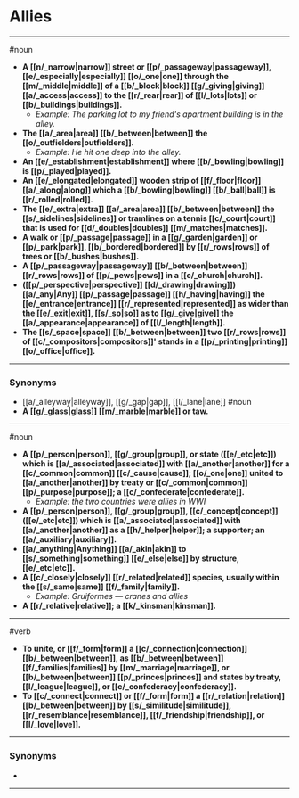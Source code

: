 # Allies
---
#noun
- **A [[n/_narrow|narrow]] street or [[p/_passageway|passageway]], [[e/_especially|especially]] [[o/_one|one]] through the [[m/_middle|middle]] of a [[b/_block|block]] [[g/_giving|giving]] [[a/_access|access]] to the [[r/_rear|rear]] of [[l/_lots|lots]] or [[b/_buildings|buildings]].**
	- _Example: The parking lot to my friend's apartment building is in the alley._
- **The [[a/_area|area]] [[b/_between|between]] the [[o/_outfielders|outfielders]].**
	- _Example: He hit one deep into the alley._
- **An [[e/_establishment|establishment]] where [[b/_bowling|bowling]] is [[p/_played|played]].**
- **An [[e/_elongated|elongated]] wooden strip of [[f/_floor|floor]] [[a/_along|along]] which a [[b/_bowling|bowling]] [[b/_ball|ball]] is [[r/_rolled|rolled]].**
- **The [[e/_extra|extra]] [[a/_area|area]] [[b/_between|between]] the [[s/_sidelines|sidelines]] or tramlines on a tennis [[c/_court|court]] that is used for [[d/_doubles|doubles]] [[m/_matches|matches]].**
- **A walk or [[p/_passage|passage]] in a [[g/_garden|garden]] or [[p/_park|park]], [[b/_bordered|bordered]] by [[r/_rows|rows]] of trees or [[b/_bushes|bushes]].**
- **A [[p/_passageway|passageway]] [[b/_between|between]] [[r/_rows|rows]] of [[p/_pews|pews]] in a [[c/_church|church]].**
- **([[p/_perspective|perspective]] [[d/_drawing|drawing]]) [[a/_any|Any]] [[p/_passage|passage]] [[h/_having|having]] the [[e/_entrance|entrance]] [[r/_represented|represented]] as wider than the [[e/_exit|exit]], [[s/_so|so]] as to [[g/_give|give]] the [[a/_appearance|appearance]] of [[l/_length|length]].**
- **The [[s/_space|space]] [[b/_between|between]] two [[r/_rows|rows]] of [[c/_compositors|compositors]]' stands in a [[p/_printing|printing]] [[o/_office|office]].**
---
### Synonyms
- [[a/_alleyway|alleyway]], [[g/_gap|gap]], [[l/_lane|lane]]
#noun
- **A [[g/_glass|glass]] [[m/_marble|marble]] or taw.**
---
#noun
- **A [[p/_person|person]], [[g/_group|group]], or state ([[e/_etc|etc]]) which is [[a/_associated|associated]] with [[a/_another|another]] for a [[c/_common|common]] [[c/_cause|cause]]; [[o/_one|one]] united to [[a/_another|another]] by treaty or [[c/_common|common]] [[p/_purpose|purpose]]; a [[c/_confederate|confederate]].**
	- _Example: the two countries were allies in WWI_
- **A [[p/_person|person]], [[g/_group|group]], [[c/_concept|concept]] ([[e/_etc|etc]]) which is [[a/_associated|associated]] with [[a/_another|another]] as a [[h/_helper|helper]]; a supporter; an [[a/_auxiliary|auxiliary]].**
- **[[a/_anything|Anything]] [[a/_akin|akin]] to [[s/_something|something]] [[e/_else|else]] by structure, [[e/_etc|etc]].**
- **A [[c/_closely|closely]] [[r/_related|related]] species, usually within the [[s/_same|same]] [[f/_family|family]].**
	- _Example: Gruiformes — cranes and allies_
- **A [[r/_relative|relative]]; a [[k/_kinsman|kinsman]].**
---
#verb
- **To unite, or [[f/_form|form]] a [[c/_connection|connection]] [[b/_between|between]], as [[b/_between|between]] [[f/_families|families]] by [[m/_marriage|marriage]], or [[b/_between|between]] [[p/_princes|princes]] and states by treaty, [[l/_league|league]], or [[c/_confederacy|confederacy]].**
- **To [[c/_connect|connect]] or [[f/_form|form]] a [[r/_relation|relation]] [[b/_between|between]] by [[s/_similitude|similitude]], [[r/_resemblance|resemblance]], [[f/_friendship|friendship]], or [[l/_love|love]].**
---
### Synonyms
- 
---
